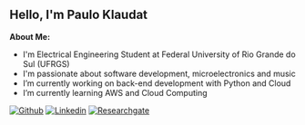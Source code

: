 ## Hello, I'm Paulo Klaudat

**About Me:**
- I'm Electrical Engineering Student at Federal University of Rio Grande do Sul (UFRGS)
- I'm passionate about software development, microelectronics and music
- I’m currently working on back-end development with Python and Cloud
- I’m currently learning AWS and Cloud Computing

[![Github](https://img.shields.io/badge/-Github-000?style=flat&logo=Github&logoColor=white)](https://github.com/pklaudat)
[![Linkedin](https://img.shields.io/badge/-LinkedIn-blue?style=flat&logo=Linkedin&logoColor=white)](https://www.linkedin.com/in/paulo-klaudat/)
[![Researchgate](https://img.shields.io/badge/-ResearchGate-brightgreen)](https://www.researchgate.net/profile/Paulo-Klaudat)

